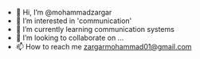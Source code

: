 - 👋 Hi, I’m @mohammadzargar
- 👀 I’m interested in 'communication'
- 🌱 I’m currently learning communication systems
- 💞️ I’m looking to collaborate on ...
- 📫 How to reach me zargarmohammad01@gmail.com

<!---
mohammadzargar/mohammadzargar is a ✨ special ✨ repository because its `README.md` (this file) appears on your GitHub profile.
You can click the Preview link to take a look at your changes.
--->
